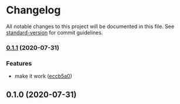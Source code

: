 # Changelog

All notable changes to this project will be documented in this file. See [standard-version](https://github.com/conventional-changelog/standard-version) for commit guidelines.

### [0.1.1](https://github.com/jaredLunde/snowpack-plugin-svgr/compare/v0.1.0...v0.1.1) (2020-07-31)

### Features

- make it work ([eccb5a0](https://github.com/jaredLunde/snowpack-plugin-svgr/commit/eccb5a06ad8843b0ad1cad26e9f932bbd4bb50db))

## 0.1.0 (2020-07-31)
